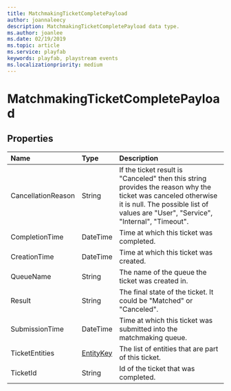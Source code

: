 ```yaml
---
title: MatchmakingTicketCompletePayload
author: joannaleecy
description: MatchmakingTicketCompletePayload data type.
ms.author: joanlee
ms.date: 02/19/2019
ms.topic: article
ms.service: playfab
keywords: playfab, playstream events
ms.localizationpriority: medium
---
```


# MatchmakingTicketCompletePayload

## Properties

|Name|Type|Description|
| :--------------------|:-------------------|:----------------------|
|CancellationReason|String|If the ticket result is "Canceled" then this string provides the reason why the ticket was canceled otherwise it is null. The possible list of values are "User", "Service", "Internal", "Timeout".|
|CompletionTime|DateTime|Time at which this ticket was completed.|
|CreationTime|DateTime|Time at which this ticket was created.|
|QueueName|String|The name of the queue the ticket was created in.|
|Result|String|The final state of the ticket. It could be "Matched" or "Canceled".|
|SubmissionTime|DateTime|Time at which this ticket was submitted into the matchmaking queue.|
|TicketEntities|[EntityKey](entitykey.md)|The list of entities that are part of this ticket.|
|TicketId|String|Id of the ticket that was completed.|
